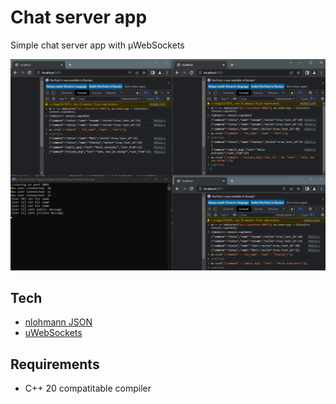 # Chat server app

Simple chat server app with µWebSockets

![Example](Example.bmp)

## Tech

- [nlohmann JSON](https://github.com/nlohmann/json)
- [uWebSockets](https://github.com/uNetworking/uWebSockets)

## Requirements

- C++ 20 compatitable compiler